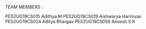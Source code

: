 
TEAM MEMBERS :

PES2UG19CS015	Adithya M
PES2UG19CS019	Aishwarya Harinivas
PES2UG19CS024	Aditya Bhargav
PES2UG19CS056	Anvesh S K


